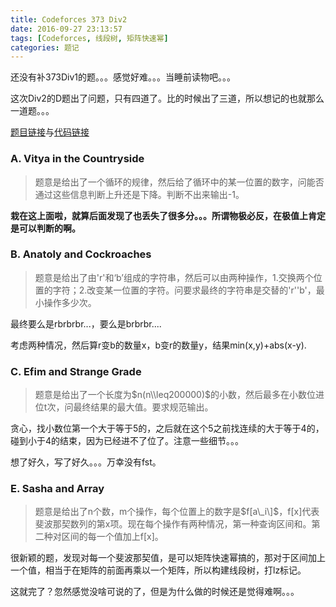```yaml
---
title: Codeforces 373 Div2
date: 2016-09-27 23:13:57
tags: [Codeforces, 线段树, 矩阵快速幂]
categories: 题记
---
```


还没有补373Div1的题。。。感觉好难。。。当睡前读物吧。。。

这次Div2的D题出了问题，只有四道了。比的时候出了三道，所以想记的也就那么一道题。。。

[题目链接](http://codeforces.com/contest/719)与[代码链接](https://github.com/2997ms/My_Algorithm/tree/master/Codeforces/373_Div2)



### A. Vitya in the Countryside

> 题意是给出了一个循环的规律，然后给了循环中的某一位置的数字，问能否通过这些信息判断上升还是下降。判断不出来输出-1。

**栽在这上面啦，就算后面发现了也丢失了很多分。。。所谓物极必反，在极值上肯定是可以判断的啊。**



### B. Anatoly and Cockroaches

> 题意是给出了由'r'和‘b’组成的字符串，然后可以由两种操作，1.交换两个位置的字符；2.改变某一位置的字符。问要求最终的字符串是交替的'r''b'，最小操作多少次。

最终要么是rbrbrbr...，要么是brbrbr....

考虑两种情况，然后算r变b的数量x，b变r的数量y，结果min(x,y)+abs(x-y).



### C. Efim and Strange Grade

> 题意是给出了一个长度为$n(n\\leq200000)$的小数，然后最多在小数位进位t次，问最终结果的最大值。要求规范输出。

贪心，找小数位第一个大于等于5的，之后就在这个5之前找连续的大于等于4的，碰到小于4的结束，因为已经进不了位了。注意一些细节。。。

想了好久，写了好久。。。万幸没有fst。

### E. Sasha and Array

> 题意是给出了n个数，m个操作，每个位置上的数字是$f[a\_i\]$，f[x\]代表斐波那契数列的第x项。现在每个操作有两种情况，第一种查询区间和。第二种对区间的每一个值加上f[x\]。

很新颖的题，发现对每一个斐波那契值，是可以矩阵快速幂搞的，那对于区间加上一个值，相当于在矩阵的前面再乘以一个矩阵，所以构建线段树，打lz标记。

这就完了？忽然感觉没啥可说的了，但是为什么做的时候还是觉得难啊。。。